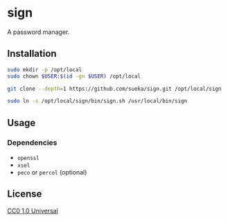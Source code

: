 # sign

A password manager.

## Installation

``` sh
sudo mkdir -p /opt/local
sudo chown $USER:$(id -gn $USER) /opt/local

git clone --depth=1 https://github.com/sueka/sign.git /opt/local/sign

sudo ln -s /opt/local/sign/bin/sign.sh /usr/local/bin/sign
```

## Usage

### Dependencies

- `openssl`
- `xsel`
- `peco` or `percol` (optional)

## License

[CC0 1.0 Universal](./LICENSE.txt)
